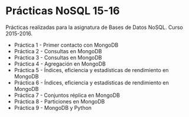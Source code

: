 # Prácticas NoSQL 15-16
Prácticas realizadas para la asignatura de Bases de Datos NoSQL. Curso 2015-2016.

- Práctica 1 - Primer contacto con MongoDB
- Práctica 2 - Consultas en MongoDB
- Práctica 3 - Consultas en MongoDB
- Práctica 4 - Agregación en MongoDB
- Práctica 5 - Índices, eficiencia y estadísticas de rendimiento en MongoDB
- Práctica 6 - Índices, eficiencia y estadísticas de rendimiento en MongoDB
- Práctica 7 - Conjuntos réplica en MongoDB
- Práctica 8 - Particiones en MongoDB
- Práctica 9 - MongoDB y Python
